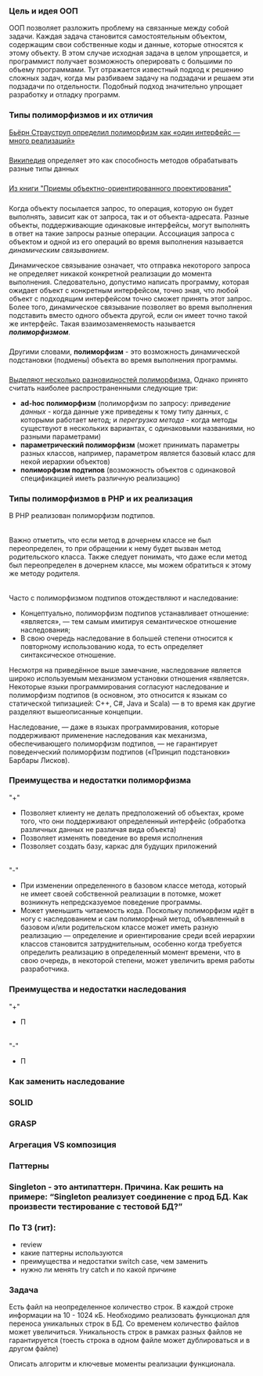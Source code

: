 ### Цель и идея ООП
ООП позволяет разложить проблему на связанные между собой задачи. Каждая задача становится самостоятельным объектом, содержащим свои собственные коды и данные, которые относятся к этому объекту. В этом случае исходная задача в целом упрощается, и программист получает возможность оперировать с большими по объему программами.
Тут отражается известный подход к решению сложных задач, когда мы разбиваем задачу на подзадачи и решаем эти подзадачи по отдельности. Подобный подход значительно упрощает разработку и отладку программ.

### Типы полиморфизмов и их отличия
[Бьёрн Страуструп определил полиморфизм как «один интерфейс — много реализаций»](https://www.stroustrup.com/glossary.html#Gpolymorphism)
#####
[Википедия](https://ru.wikipedia.org/wiki/%D0%9F%D0%BE%D0%BB%D0%B8%D0%BC%D0%BE%D1%80%D1%84%D0%B8%D0%B7%D0%BC_(%D0%B8%D0%BD%D1%84%D0%BE%D1%80%D0%BC%D0%B0%D1%82%D0%B8%D0%BA%D0%B0)) определяет это как способность методов обрабатывать разные типы данных
#####
[Из книги "Приемы объектно-ориентированного проектирования"](http://www.sugardas.lt/~p2d/books/Priemioop.pdf)
#####
Когда объекту посылается запрос, то операция, которую он будет выполнять, зависит как от запроса, так и от объекта-адресата.
Разные объекты, поддерживающие одинаковые интерфейсы, могут выполнять в ответ на такие запросы разные операции.
Ассоциация запроса с объектом и одной из его операций во время выполнения называется *динамическим связыванием*.

Динамическое связывание означает, что отправка некоторого запроса не определяет никакой конкретной реализации до момента выполнения.
Следовательно, допустимо написать программу, которая ожидает объект с конкретным интерфейсом, точно зная, что любой объект
с подходящим интерфейсом точно сможет принять этот запрос. Более того, динамическое связывание позволяет во время выполнения
подставить вместо одного объекта другой, если он имеет точно такой же интерфейс. Такая взаимозаменяемость называется ***полиморфизмом***.
###
Другими словами, **полиморфизм** - это возможность динамической подстановки (подмены) объекта во время выполнения программы.
#####
[Выделяют несколько разновидностей полиморфизма.](https://en.wikipedia.org/wiki/Polymorphism_(computer_science)) Однако принято считать наиболее распространенными следующие три:
- **ad-hoc полиморфизм** (полиморфизм по запросу: *приведение данных* - когда данные уже приведены к тому типу данных, с которыми работает метод; и *перегрузка метода* - когда методы существуют в нескольких вариантах, с одинаковыми названиями, но разными параметрами)
- **параметрический полиморфизм** (может принимать параметры разных классов, например, параметром является базовый класс для некой иерархии объектов)
- **полиморфизм подтипов** (возможность объектов с одинаковой спецификацией иметь различную реализацию)

### Типы полиморфизмов в PHP и их реализация
В PHP реализован полиморфизм подтипов.
######
Важно отметить, что если метод в дочернем классе не был переопределен, то при обращении к нему будет вызван метод родительского класса.
Также следует понимать, что даже если метод был переопределен в дочернем классе, мы можем обратиться к этому же методу родителя.
######
Часто с полиморфизмом подтипов отождествляют и наследование:
- Концептуально, полиморфизм подтипов устанавливает отношение: «является», — тем самым имитируя семантическое отношение наследования;
- В свою очередь наследование в большей степени относится к повторному использованию кода, то есть определяет синтаксическое отношение.

Несмотря на приведённое выше замечание, наследование является широко используемым механизмом установки отношения «является».
Некоторые языки программирования согласуют наследование и полиморфизм подтипов (в основном, это относится к языкам со статической типизацией: C++, C#, Java и Scala) — в то время как другие разделяют вышеописанные концепции.

Наследование, — даже в языках программирования, которые поддерживают применение наследования как механизма, обеспечивающего полиморфизм подтипов,
— не гарантирует поведенческий полиморфизм подтипов («Принцип подстановки» Барбары Лисков).
### Преимущества и недостатки полиморфизма
"+"
- Позволяет клиенту не делать предположений об объектах, кроме того, что они поддерживают определенный интерфейс
  (обработка различных данных не различая вида объекта)
- Позволяет изменять поведение во время исполнения
- Позволяет создать базу, каркас для будущих приложений
######
"-"
- При изменении определенного в базовом классе метода, который не имеет своей собственной реализации в потомке,
  может возникнуть непредсказуемое поведение программы.
- Может уменьшить читаемость кода. Поскольку полиморфизм идёт в ногу с наследованием и сам полиморфный метод,
  объявленный в базовом и/или родительском классе может иметь разную реализацию — определение и ориентирование среди
  всей иерархии классов становится затруднительным, особенно когда требуется определить реализацию в определенный
  момент времени, что в свою очередь, в некоторой степени, может увеличить время работы разработчика.

### Преимущества и недостатки наследования
"+"
- П
######
"-"
- П
### Как заменить наследование

### SOLID

### GRASP

### Агрегация VS композиция

### Паттерны

### Singleton - это антипаттерн. Причина. Как решить на примере: “Singleton реализует соединение с прод БД. Как произвести тестирование с тестовой БД?”

### По ТЗ (гит):
- review
- какие паттерны используются
- преимущества и недостатки switch case, чем заменить
- нужно ли менять try catch и по какой причине

### Задача

Есть файл на неопределенное количество строк. В каждой строке информации на 10 - 1024 кБ.
Необходимо реализовать функционал для переноса уникальных строк в БД.
Со временем количество файлов может увеличиться. Уникальность строк в рамках разных файлов не гарантируется (тоесть строка в одном файле может дублироваться и в другом файле)

Описать алгоритм и ключевые моменты реализации функционала.
